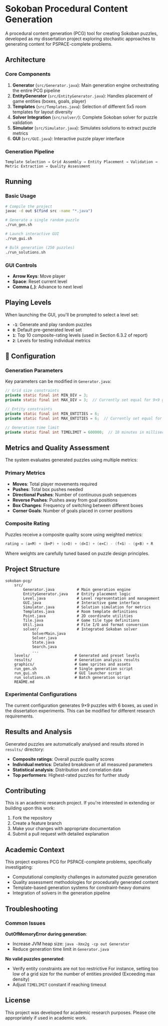 # Sokoban Procedural Content Generation

A procedural content generation (PCG) tool for creating Sokoban puzzles, developed as my dissertation project exploring stochastic approaches to generating content for PSPACE-complete problems.

## Architecture

### Core Components

1. **Generator** (`src/Generator.java`): Main generation engine orchestrating the entire PCG pipeline
2. **EntityGenerator** (`src/EntityGenerator.java`): Handles placement of game entities (boxes, goals, player)
3. **Templates** (`src/Templates.java`): Selection of different 5x5 room templates for layout diversity
4. **Solver Integration** (`src/solver/`): Complete Sokoban solver for puzzle validation
5. **Simulator** (`src/Simulator.java`): Simulates solutions to extract puzzle metrics
6. **GUI** (`src/GUI.java`): Interactive puzzle player interface

### Generation Pipeline

```
Template Selection → Grid Assembly → Entity Placement → Validation → Metric Extraction → Quality Assessment
```

## Running

### Basic Usage

```bash
# Compile the project
javac -d out $(find src -name "*.java")

# Generate a single random puzzle
./run_gen.sh

# Launch interactive GUI
./run_gui.sh

# Bulk generation (250 puzzles)
./run_solutions.sh
```

### GUI Controls

- **Arrow Keys**: Move player
- **Space**: Reset current level
- **Comma (`,`)**: Advance to next level

## Playing Levels

When launching the GUI, you'll be prompted to select a level set:

- **`-1`**: Generate and play random puzzles
- **`0`**: Default pre-generated level set
- **`1`**: Top 10 composite-rating levels (used in Section 6.3.2 of report)
- **`2`**: Levels for testing individual metrics

## 🔧 Configuration

### Generation Parameters

Key parameters can be modified in `Generator.java`:

```java
// Grid size constraints
private static final int MIN_DIV = 3;
private static final int MAX_DIV = 3;  // Currently set equal for 9×9 grids

// Entity constraints  
private static final int MIN_ENTITIES = 6;
private static final int MAX_ENTITIES = 6;  // Currently set equal for 6 boxes

// Generation time limit
private static final int TIMELIMIT = 600000;  // 10 minutes in milliseconds
```

## Metrics and Quality Assessment

The system evaluates generated puzzles using multiple metrics:

### Primary Metrics
- **Moves**: Total player movements required
- **Pushes**: Total box pushes needed
- **Directional Pushes**: Number of continuous push sequences
- **Reverse Pushes**: Pushes away from goal positions
- **Box Changes**: Frequency of switching between different boxes
- **Corner Goals**: Number of goals placed in corner positions

### Composite Rating
Puzzles receive a composite quality score using weighted metrics:

```java
rating = (a×M) + (b×P) + (c×D) + (d×I) + (e×C) - (f×G) - (g×B) + R
```

Where weights are carefully tuned based on puzzle design principles.

## Project Structure

```
sokoban-pcg/
    src/
        Generator.java          # Main generation engine
        EntityGenerator.java    # Entity placement logic
        Level.java              # Level representation and management
        GUI.java                # Interactive game interface
        Simulator.java          # Solution simulation for metrics
        Templates.java          # Room template definitions
        Point.java              # 2D coordinate utilities
        Tile.java               # Game tile type definitions
        Util.java               # File I/O and format conversion
        solver/                 # Integrated Sokoban solver
            SolverMain.java
            Solver.java
            State.java
            Search.java
            ...
    levels/                    # Generated and preset levels
    results/                   # Generation analysis results
    graphics/                  # Game sprites and assets
    run_gen.sh                 # Single generation script
    run_gui.sh                 # GUI launcher script
    run_solutions.sh           # Batch generation script
    README.md
```

### Experimental Configurations

The current configuration generates 9×9 puzzles with 6 boxes, as used in the dissertation experiments. This can be modified for different research requirements.

## Results and Analysis

Generated puzzles are automatically analysed and results stored in `results/` directory:

- **Composite ratings**: Overall puzzle quality scores
- **Individual metrics**: Detailed breakdown of all measured parameters  
- **Statistical analysis**: Distribution and correlation data
- **Top performers**: Highest-rated puzzles for further study

## Contributing

This is an academic research project. If you're interested in extending or building upon this work:

1. Fork the repository
2. Create a feature branch
3. Make your changes with appropriate documentation
4. Submit a pull request with detailed explanation

## Academic Context

This project explores PCG for PSPACE-complete problems, specifically investigating:

- Computational complexity challenges in automated puzzle generation
- Quality assessment methodologies for procedurally generated content
- Template-based generation systems for constraint-heavy domains
- Integration of solvers in the generation pipeline

## Troubleshooting

### Common Issues

**OutOfMemoryError during generation**: 
- Increase JVM heap size: `java -Xmx2g -cp out Generator`
- Reduce generation time limit in `Generator.java`

**No valid puzzles generated**:
- Verify entity constraints are not too restrictive
    For instance, setting too low of a grid size for the number of entities provided (Exceeding max density)
- Adjust `TIMELIMIT` constant if reaching timeout

## License

This project was developed for academic research purposes. Please cite appropriately if used in academic work.